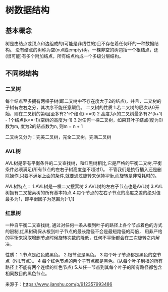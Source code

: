 # 树数据结构

## 基本概念
树是由结点或顶点和边组成的(可能是非线性的)且不存在着任何环的一种数据结构。
没有结点的树称为空(null或empty)树。一棵非空的树包括一个根结点，还(很可能)有多个附加结点，所有结点构成一个多级分层结构。

## 不同树结构
### 二叉树
每个结点至多拥有两棵子树(即二叉树中不存在度大于2的结点)，并且，二叉树的子树有左右之分，其次序不能任意颠倒。
二叉树的性质
1.若二叉树的层次从0开始，则在二叉树的第i层至多有2^i个结点(i>=0)
2.高度为k的二叉树最多有2^(k+1) - 1个结点(k>=-1)(空树的高度为-1)
3.对任何一棵二叉树，如果其叶子结点(度为0)数为m, 度为2的结点数为n, 则m = n + 1

二叉树又分为：完美二叉树，完全二叉树，完满二叉树

### AVL树
AVL树是带有平衡条件的二叉查找树，和红黑树相比,它是严格的平衡二叉树,平衡条件必须满足(所有节点的左右子树高度差不超过1)。
不管我们是执行插入还是删除操作,只要不满足上面的条件,就要通过旋转来保持平衡,而旋转是非常耗时的。

AVL树特点：
1.AVL树是一棵二叉搜索树
2.AVL树的左右子节点也是AVL树
3.AVL树拥有二叉搜索树的所有基本特点
4.每个节点的左右子节点的高度之差的绝对值最多为1，即平衡因子为范围为[-1,1]

### 红黑树
一种自平衡二叉查找树, 通过对任何一条从根到叶子的路径上各个节点着色的方式的限制,红黑树确保从根到叶子节点的最长路径不会是最短路径的两倍，
用非严格的平衡来换取增删节点时候旋转次数的降低，任何不平衡都会在三次旋转之内解决。

性质：
1.节点是红色或黑色。
2.根节点是黑色。
3.每个叶子节点都是黑色的空节点（NIL节点）。
4 每个红色节点的两个子节点都是黑色。(从每个叶子到根的所有路径上不能有两个连续的红色节点)
5.从任一节点到其每个叶子的所有路径都包含相同数目的黑色节点。



来源于：https://www.jianshu.com/p/912357993486
